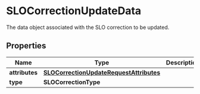 

# SLOCorrectionUpdateData

The data object associated with the SLO correction to be updated.

## Properties

Name | Type | Description | Notes
------------ | ------------- | ------------- | -------------
**attributes** | [**SLOCorrectionUpdateRequestAttributes**](SLOCorrectionUpdateRequestAttributes.md) |  |  [optional]
**type** | **SLOCorrectionType** |  |  [optional]



